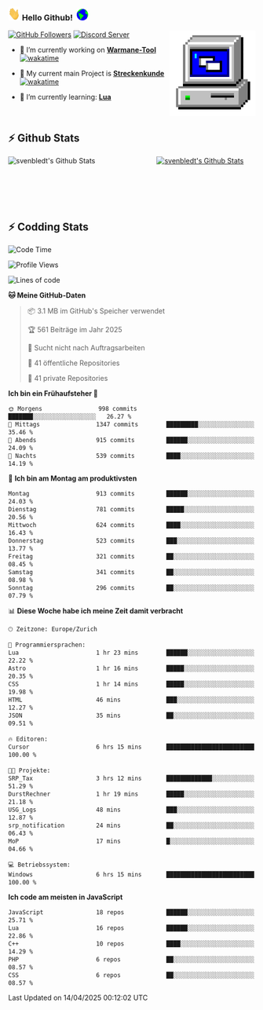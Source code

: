 ### <img src="https://github.com/svenbledt/svenbledt/blob/main/Assets/Hi.gif" height="28" width="24"> **Hello Github!** &nbsp;<img src="https://github.com/svenbledt/svenbledt/blob/main/Assets/Earth.gif" height="24" width="24">
[![GitHub Followers](https://img.shields.io/github/followers/svenbledt?label=Follow&style=flat-squaree&logo=github&labelColor=black&color=black&cacheSeconds=5)](https://github.com/svenbledt)
[![Discord Server](https://img.shields.io/discord/443405445831327754?style=flat-squeree&logo=discord&logoColor=white&label=Trojan%20Rotations%20Server&labelColor=black&color=gray&cacheSeconds=3650)](https://discord.gg/c6GZKjVhxw)
<img align="right" alt="PC GIF" src="https://github.com/svenbledt/svenbledt/blob/main/Assets/PC.gif" width="175" />

<p>

 - 🔭 I’m currently working on **[Warmane-Tool](https://github.com/svenbledt/Warmane-Bot)** [![wakatime](https://wakatime.com/badge/user/eb1cebc0-6a00-4f39-ab37-6770a4331515/project/b1c02622-6489-4920-898c-6e91c5bba727.svg)](https://wakatime.com/badge/user/eb1cebc0-6a00-4f39-ab37-6770a4331515/project/b1c02622-6489-4920-898c-6e91c5bba727)
 - 🔭 My current main Project is **[Streckenkunde](https://github.com/Streckenkunde)** [![wakatime](https://wakatime.com/badge/user/eb1cebc0-6a00-4f39-ab37-6770a4331515/project/8c10f4f0-0d09-4e0e-b526-eec4de9936b6.svg)](https://wakatime.com/badge/user/eb1cebc0-6a00-4f39-ab37-6770a4331515/project/8c10f4f0-0d09-4e0e-b526-eec4de9936b6)

 - 🌱 I’m currently learning: **[Lua](https://www.lua.org/)**
 
</p>

<br>

## :zap: Github Stats

<a href="https://github.com/svenbledt">
  <img align="left" src="https://github-readme-stats.vercel.app/api?username=svenbledt&show_icons=true&title_color=c9d1d9&icon_color=58a6da&text_color=c9d1d9&bg_color=0d1117&hide=issues" alt="svenbledt's Github Stats" width="60%">
 </a>
 <a href="https://github.com/svenbledt">
 <img src="https://github-readme-stats.vercel.app/api/top-langs/?username=svenbledt&show_icons=true&title_color=c9d1d9&icon_color=58a6da&text_color=c9d1d9&bg_color=0d1117" alt="svenbledt's Github Stats" width="35%">
 </a>

<br> <br> <br> <br> 
## :zap: Codding Stats

<!--START_SECTION:waka-->
![Code Time](http://img.shields.io/badge/Code%20Time-658%20hrs%2057%20mins-blue)

![Profile Views](http://img.shields.io/badge/Profilansichten-6-blue)

![Lines of code](https://img.shields.io/badge/Seit%20Hallo%20Welt%20habe%20ich%20geschrieben-29.8%20million%20Codezeilen-blue)

**🐱 Meine GitHub-Daten** 

> 📦 3.1 MB im GitHub's Speicher verwendet 
 > 
> 🏆 561 Beiträge im Jahr 2025
 > 
> 🚫 Sucht nicht nach Auftragsarbeiten
 > 
> 📜 41 öffentliche Repositories 
 > 
> 🔑 41 private Repositories 
 > 
**Ich bin ein Frühaufsteher 🐤** 

```text
🌞 Morgens                998 commits         ███████░░░░░░░░░░░░░░░░░░   26.27 % 
🌆 Mittags                1347 commits        █████████░░░░░░░░░░░░░░░░   35.46 % 
🌃 Abends                 915 commits         ██████░░░░░░░░░░░░░░░░░░░   24.09 % 
🌙 Nachts                 539 commits         ████░░░░░░░░░░░░░░░░░░░░░   14.19 % 
```
📅 **Ich bin am Montag am produktivsten** 

```text
Montag                   913 commits         ██████░░░░░░░░░░░░░░░░░░░   24.03 % 
Dienstag                 781 commits         █████░░░░░░░░░░░░░░░░░░░░   20.56 % 
Mittwoch                 624 commits         ████░░░░░░░░░░░░░░░░░░░░░   16.43 % 
Donnerstag               523 commits         ███░░░░░░░░░░░░░░░░░░░░░░   13.77 % 
Freitag                  321 commits         ██░░░░░░░░░░░░░░░░░░░░░░░   08.45 % 
Samstag                  341 commits         ██░░░░░░░░░░░░░░░░░░░░░░░   08.98 % 
Sonntag                  296 commits         ██░░░░░░░░░░░░░░░░░░░░░░░   07.79 % 
```


📊 **Diese Woche habe ich meine Zeit damit verbracht** 

```text
🕑︎ Zeitzone: Europe/Zurich

💬 Programmiersprachen: 
Lua                      1 hr 23 mins        ██████░░░░░░░░░░░░░░░░░░░   22.22 % 
Astro                    1 hr 16 mins        █████░░░░░░░░░░░░░░░░░░░░   20.35 % 
CSS                      1 hr 14 mins        █████░░░░░░░░░░░░░░░░░░░░   19.98 % 
HTML                     46 mins             ███░░░░░░░░░░░░░░░░░░░░░░   12.27 % 
JSON                     35 mins             ██░░░░░░░░░░░░░░░░░░░░░░░   09.51 % 

🔥 Editoren: 
Cursor                   6 hrs 15 mins       █████████████████████████   100.00 % 

🐱‍💻 Projekte: 
SRP_Tax                  3 hrs 12 mins       █████████████░░░░░░░░░░░░   51.29 % 
DurstRechner             1 hr 19 mins        █████░░░░░░░░░░░░░░░░░░░░   21.18 % 
USG_Logs                 48 mins             ███░░░░░░░░░░░░░░░░░░░░░░   12.87 % 
srp_notification         24 mins             ██░░░░░░░░░░░░░░░░░░░░░░░   06.43 % 
MoP                      17 mins             █░░░░░░░░░░░░░░░░░░░░░░░░   04.66 % 

💻 Betriebssystem: 
Windows                  6 hrs 15 mins       █████████████████████████   100.00 % 
```

**Ich code am meisten in JavaScript** 

```text
JavaScript               18 repos            ██████░░░░░░░░░░░░░░░░░░░   25.71 % 
Lua                      16 repos            ██████░░░░░░░░░░░░░░░░░░░   22.86 % 
C++                      10 repos            ████░░░░░░░░░░░░░░░░░░░░░   14.29 % 
PHP                      6 repos             ██░░░░░░░░░░░░░░░░░░░░░░░   08.57 % 
CSS                      6 repos             ██░░░░░░░░░░░░░░░░░░░░░░░   08.57 % 
```




 Last Updated on 14/04/2025 00:12:02 UTC
<!--END_SECTION:waka-->
